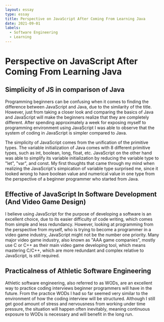 ```yaml
---
layout: essay
type: essay
title: Perspective on JavaScript After Coming From Learning Java
date: 2021-09-01
labels:
  - Software Engineering
  - Learning
---
```

  # Perspective on JavaScript After Coming From Learning Java
  
  ## Simplicity of JS in comparison of Java
  Programming beginners can be confusing when it comes to finding the difference between JavaScript and Java, due to the similarity of the title.
  However, just from taking a closer look and comparing the basics of Java and JavaScript will make the beginners realize that they are completely different.
  After spending approximately a week for exposing myself to programming environment using JavaScript I was able to observe that the system of coding in 
  JavaScript is simpler compared to Java. 
  
  The simplicity of JavaScript comes from the unification of the primitive types. The variable initialization of Java comes with 8 different primitive types, such 
  as int, boolean, long, float, etc. JavaScript on the other hand was able to simplify its variable initialization by reducing the variable type to "let", "var", and const. 
  My first thoughts that came through my mind when realizing the JavaScript's simpication of variable type surprised me, since it looked wrong to have boolean value and numerical
  value in one type from the perspective of a beginner programmer who started from Java.
  
  ## Effective of JavaScript In Software Development (And Video Game Design) 
  I believe using JavaScript for the purpose of developing a software is an excellent choice, due to its easier difficulty of code writing, which comes from simple and less 
  redundancy. However, looking at programming from the perspective from myself, who is trying to become a programmer in a video game industry, JavaScript might not be the number one
  priority. Many major video game industry, also known as "AAA game companies", mostly use C or C++ as their main video game developing tool, which means mastering C/C++, which are
  more redundant and complex relative to JavaScript, is still required.
  
  ## Practicalness of Athletic Software Engineering
  Athletic software engineering, also referred to as WODs, are an excellent way to practice coding interviews beginner programmers will have in the future. From the practice WODs 
  I had so far seemed very similar to the environment of how the coding interview will be structured. Although I still get good amount of stress and nervousness from working under time pressure, the situation
  will happen often inevitably, meaning continuous exposure to WODs is necessary and will benefit in the long run.

